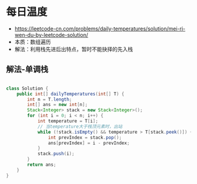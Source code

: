 # 每日温度
- https://leetcode-cn.com/problems/daily-temperatures/solution/mei-ri-wen-du-by-leetcode-solution/
- 本质：数组遍历
- 解法：利用栈先进后出特点，暂时不能抉择的先入栈

## 解法-单调栈

```java

class Solution {
    public int[] dailyTemperatures(int[] T) {
        int n = T.length;
        int[] ans = new int[n];
        Stack<Integer> stack = new Stack<Integer>();
        for (int i = 0; i < n; i++) {
            int temperature = T[i];
            // 当temperature大于栈顶元素时，出站
            while (!stack.isEmpty() && temperature > T[stack.peek()]) {
                int prevIndex = stack.pop();
                ans[prevIndex] = i - prevIndex;
            }
            stack.push(i);
        }
        return ans;
    }
}

```